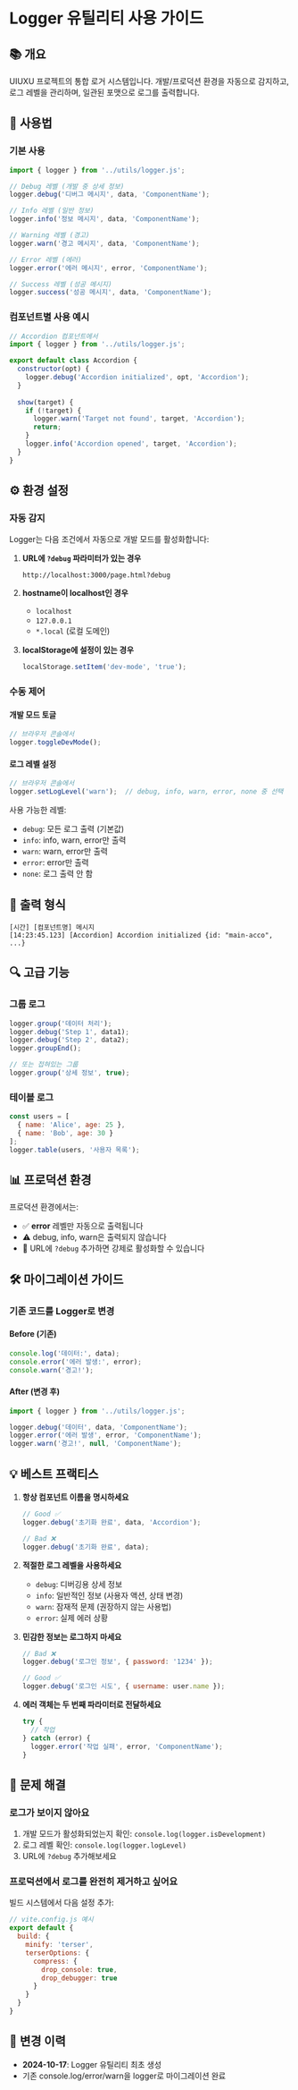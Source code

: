 # Logger 유틸리티 사용 가이드

## 📚 개요

UIUXU 프로젝트의 통합 로거 시스템입니다. 개발/프로덕션 환경을 자동으로 감지하고, 로그 레벨을 관리하며, 일관된 포맷으로 로그를 출력합니다.

## 🚀 사용법

### 기본 사용

```javascript
import { logger } from '../utils/logger.js';

// Debug 레벨 (개발 중 상세 정보)
logger.debug('디버그 메시지', data, 'ComponentName');

// Info 레벨 (일반 정보)
logger.info('정보 메시지', data, 'ComponentName');

// Warning 레벨 (경고)
logger.warn('경고 메시지', data, 'ComponentName');

// Error 레벨 (에러)
logger.error('에러 메시지', error, 'ComponentName');

// Success 레벨 (성공 메시지)
logger.success('성공 메시지', data, 'ComponentName');
```

### 컴포넌트별 사용 예시

```javascript
// Accordion 컴포넌트에서
import { logger } from '../utils/logger.js';

export default class Accordion {
  constructor(opt) {
    logger.debug('Accordion initialized', opt, 'Accordion');
  }
  
  show(target) {
    if (!target) {
      logger.warn('Target not found', target, 'Accordion');
      return;
    }
    logger.info('Accordion opened', target, 'Accordion');
  }
}
```

## ⚙️ 환경 설정

### 자동 감지

Logger는 다음 조건에서 자동으로 개발 모드를 활성화합니다:

1. **URL에 `?debug` 파라미터가 있는 경우**
   ```
   http://localhost:3000/page.html?debug
   ```

2. **hostname이 localhost인 경우**
   - `localhost`
   - `127.0.0.1`
   - `*.local` (로컬 도메인)

3. **localStorage에 설정이 있는 경우**
   ```javascript
   localStorage.setItem('dev-mode', 'true');
   ```

### 수동 제어

#### 개발 모드 토글
```javascript
// 브라우저 콘솔에서
logger.toggleDevMode();
```

#### 로그 레벨 설정
```javascript
// 브라우저 콘솔에서
logger.setLogLevel('warn');  // debug, info, warn, error, none 중 선택
```

사용 가능한 레벨:
- `debug`: 모든 로그 출력 (기본값)
- `info`: info, warn, error만 출력
- `warn`: warn, error만 출력
- `error`: error만 출력
- `none`: 로그 출력 안 함

## 🎨 출력 형식

```
[시간] [컴포넌트명] 메시지
[14:23:45.123] [Accordion] Accordion initialized {id: "main-acco", ...}
```

## 🔍 고급 기능

### 그룹 로그

```javascript
logger.group('데이터 처리');
logger.debug('Step 1', data1);
logger.debug('Step 2', data2);
logger.groupEnd();

// 또는 접혀있는 그룹
logger.group('상세 정보', true);
```

### 테이블 로그

```javascript
const users = [
  { name: 'Alice', age: 25 },
  { name: 'Bob', age: 30 }
];
logger.table(users, '사용자 목록');
```

## 📊 프로덕션 환경

프로덕션 환경에서는:
- ✅ **error** 레벨만 자동으로 출력됩니다
- ⚠️ debug, info, warn은 출력되지 않습니다
- 🔧 URL에 `?debug` 추가하면 강제로 활성화할 수 있습니다

## 🛠️ 마이그레이션 가이드

### 기존 코드를 Logger로 변경

#### Before (기존)
```javascript
console.log('데이터:', data);
console.error('에러 발생:', error);
console.warn('경고!');
```

#### After (변경 후)
```javascript
import { logger } from '../utils/logger.js';

logger.debug('데이터', data, 'ComponentName');
logger.error('에러 발생', error, 'ComponentName');
logger.warn('경고!', null, 'ComponentName');
```

## 💡 베스트 프랙티스

1. **항상 컴포넌트 이름을 명시하세요**
   ```javascript
   // Good ✅
   logger.debug('초기화 완료', data, 'Accordion');
   
   // Bad ❌
   logger.debug('초기화 완료', data);
   ```

2. **적절한 로그 레벨을 사용하세요**
   - `debug`: 디버깅용 상세 정보
   - `info`: 일반적인 정보 (사용자 액션, 상태 변경)
   - `warn`: 잠재적 문제 (권장하지 않는 사용법)
   - `error`: 실제 에러 상황

3. **민감한 정보는 로그하지 마세요**
   ```javascript
   // Bad ❌
   logger.debug('로그인 정보', { password: '1234' });
   
   // Good ✅
   logger.debug('로그인 시도', { username: user.name });
   ```

4. **에러 객체는 두 번째 파라미터로 전달하세요**
   ```javascript
   try {
     // 작업
   } catch (error) {
     logger.error('작업 실패', error, 'ComponentName');
   }
   ```

## 🔧 문제 해결

### 로그가 보이지 않아요
1. 개발 모드가 활성화되었는지 확인: `console.log(logger.isDevelopment)`
2. 로그 레벨 확인: `console.log(logger.logLevel)`
3. URL에 `?debug` 추가해보세요

### 프로덕션에서 로그를 완전히 제거하고 싶어요
빌드 시스템에서 다음 설정 추가:
```javascript
// vite.config.js 예시
export default {
  build: {
    minify: 'terser',
    terserOptions: {
      compress: {
        drop_console: true,
        drop_debugger: true
      }
    }
  }
}
```

## 📝 변경 이력

- **2024-10-17**: Logger 유틸리티 최초 생성
- 기존 console.log/error/warn을 logger로 마이그레이션 완료
